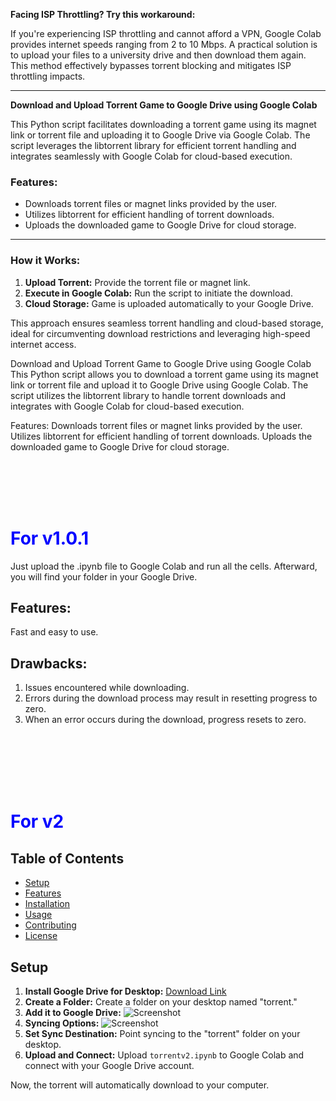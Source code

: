 
**Facing ISP Throttling? Try this workaround:**

If you're experiencing ISP throttling and cannot afford a VPN, Google Colab provides internet speeds ranging from 2 to 10 Mbps. A practical solution is to upload your files to a university drive and then download them again. This method effectively bypasses torrent blocking and mitigates ISP throttling impacts.

---

**Download and Upload Torrent Game to Google Drive using Google Colab**

This Python script facilitates downloading a torrent game using its magnet link or torrent file and uploading it to Google Drive via Google Colab. The script leverages the libtorrent library for efficient torrent handling and integrates seamlessly with Google Colab for cloud-based execution.

### Features:
- Downloads torrent files or magnet links provided by the user.
- Utilizes libtorrent for efficient handling of torrent downloads.
- Uploads the downloaded game to Google Drive for cloud storage.

---

### How it Works:
1. **Upload Torrent:** Provide the torrent file or magnet link.
2. **Execute in Google Colab:** Run the script to initiate the download.
3. **Cloud Storage:** Game is uploaded automatically to your Google Drive.

This approach ensures seamless torrent handling and cloud-based storage, ideal for circumventing download restrictions and leveraging high-speed internet access.















Download and Upload Torrent Game to Google Drive using Google Colab
This Python script allows you to download a torrent game using its magnet link or torrent file and upload it to Google Drive using Google Colab. The script utilizes the libtorrent library to handle torrent downloads and integrates with Google Colab for cloud-based execution.






Features:
Downloads torrent files or magnet links provided by the user.
Utilizes libtorrent for efficient handling of torrent downloads.
Uploads the downloaded game to Google Drive for cloud storage.

<br><br><br><br>


# <span style="color:blue">For v1.0.1</span>

Just upload the .ipynb file to Google Colab and run all the cells. Afterward, you will find your folder in your Google Drive.

## Features:
Fast and easy to use.

## Drawbacks:
1. Issues encountered while downloading.
2. Errors during the download process may result in resetting progress to zero.
3. When an error occurs during the download, progress resets to zero.


<br><br><br><br><br>

# <span style="color:blue">For v2</span>

## Table of Contents

- [Setup](#setup)
- [Features](#features)
- [Installation](#installation)
- [Usage](#usage)
- [Contributing](#contributing)
- [License](#license)

## Setup

1. **Install Google Drive for Desktop:** [Download Link](https://www.google.com/drive/download/)
2. **Create a Folder:** Create a folder on your desktop named "torrent."
3. **Add it to Google Drive:**
   ![Screenshot](https://github.com/AzizBahloul/Download-and-upload-a-torrent-game-to-Google-Drive-using-Google-Colab/assets/74460680/09b59c1e-e01e-4415-96cb-30ecf94a8fa0)
4. **Syncing Options:**
   ![Screenshot](https://github.com/AzizBahloul/Download-and-upload-a-torrent-game-to-Google-Drive-using-Google-Colab/assets/74460680/6306a35e-ea14-4637-a48a-888a0acec0ac)
5. **Set Sync Destination:** Point syncing to the "torrent" folder on your desktop.
6. **Upload and Connect:** Upload `torrentv2.ipynb` to Google Colab and connect with your Google Drive account.

Now, the torrent will automatically download to your computer.


